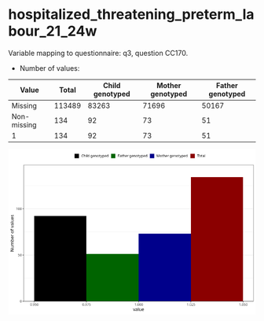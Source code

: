 # hospitalized_threatening_preterm_labour_21_24w
Variable mapping to questionnaire: q3, question CC170.
- Number of values:

| Value | Total | Child genotyped | Mother genotyped | Father genotyped |
| ----- | ----- | --------------- | ---------------- | ---------------- |
| Missing | 113489 | 83263 | 71696 | 50167 |
| Non-missing | 134 | 92 | 73 | 51 |
| 1 | 134 | 92 | 73 | 51 |



![](hospitalized_threatening_preterm_labour_21_24w_n.png)



